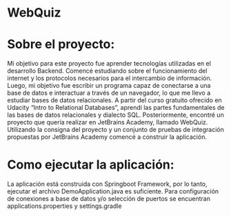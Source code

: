 # WebQuiz

# Sobre el proyecto:
Mi objetivo para este proyecto fue aprender tecnologías utilizadas en el desarrollo Backend. Comencé estudiando sobre el funcionamiento del internet y los protocolos necesarios para el intercambio de información. Luego, mi objetivo fue escribir un programa capaz de conectarse a una base de datos e interactuar a través de un navegador, lo que me llevo a estudiar bases de datos relacionales. 
A partir del curso gratuito ofrecido en Udacity “Intro to Relational Databases”, aprendí las partes fundamentales de las bases de datos relacionales y dialecto SQL. Posteriormente, encontré un proyecto que quería realizar en JetBrains Academy, llamado WebQuiz. Utilizando la consigna del proyecto y un conjunto de pruebas de integración propuestas por JetBrains Academy comencé a construir la aplicación.

# Como ejecutar la aplicación:
La aplicación está construida con Springboot Framework, por lo tanto, ejecutar el archivo DemoApplication.java es suficiente. Para configuración de conexiones a base de datos y/o selección de puertos se encuentran applications.properties y settings.gradle
